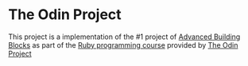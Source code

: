 # The Odin Project

This project is a implementation of the #1 project of [Advanced Building Blocks](http://www.theodinproject.com/ruby-programming/advanced-building-blocks)  as part of the [Ruby programming course](http://www.theodinproject.com/ruby-programming) provided by [The Odin Project](http://theodinproject.com)
